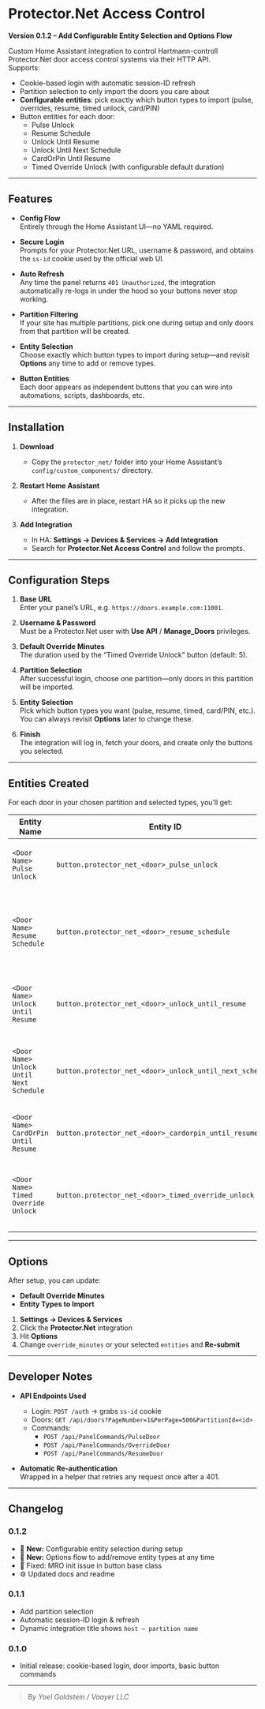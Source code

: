 # Protector.Net Access Control

**Version 0.1.2 – Add Configurable Entity Selection and Options Flow**

Custom Home Assistant integration to control Hartmann-controll Protector.Net door access control systems via their HTTP API.  
Supports:

- Cookie-based login with automatic session-ID refresh  
- Partition selection to only import the doors you care about  
- **Configurable entities**: pick exactly which button types to import (pulse, overrides, resume, timed unlock, card/PIN)  
- Button entities for each door:
  - Pulse Unlock
  - Resume Schedule
  - Unlock Until Resume
  - Unlock Until Next Schedule
  - CardOrPin Until Resume
  - Timed Override Unlock (with configurable default duration)

---

## Features

- **Config Flow**  
  Entirely through the Home Assistant UI—no YAML required.

- **Secure Login**  
  Prompts for your Protector.Net URL, username & password, and obtains the `ss-id` cookie used by the official web UI.

- **Auto Refresh**  
  Any time the panel returns `401 Unauthorized`, the integration automatically re-logs in under the hood so your buttons never stop working.

- **Partition Filtering**  
  If your site has multiple partitions, pick one during setup and only doors from that partition will be created.

- **Entity Selection**  
  Choose exactly which button types to import during setup—and revisit **Options** any time to add or remove types.

- **Button Entities**  
  Each door appears as independent buttons that you can wire into automations, scripts, dashboards, etc.

---

## Installation

1. **Download**  
   - Copy the `protector_net/` folder into your Home Assistant’s `config/custom_components/` directory.

2. **Restart Home Assistant**  
   - After the files are in place, restart HA so it picks up the new integration.

3. **Add Integration**  
   - In HA: **Settings → Devices & Services → Add Integration**  
   - Search for **Protector.Net Access Control** and follow the prompts.

---

## Configuration Steps

1. **Base URL**  
   Enter your panel’s URL, e.g. `https://doors.example.com:11001`.

2. **Username & Password**  
   Must be a Protector.Net user with **Use API** / **Manage_Doors** privileges.

3. **Default Override Minutes**  
   The duration used by the “Timed Override Unlock” button (default: 5).

4. **Partition Selection**  
   After successful login, choose one partition—only doors in this partition will be imported.

5. **Entity Selection**  
   Pick which button types you want (pulse, resume, timed, card/PIN, etc.). You can always revisit **Options** later to change these.

6. **Finish**  
   The integration will log in, fetch your doors, and create only the buttons you selected.

---

## Entities Created

For each door in your chosen partition and selected types, you’ll get:

| Entity Name                                  | Entity ID                                             | Action                                                         |
| -------------------------------------------- | ----------------------------------------------------- | -------------------------------------------------------------- |
| `<Door Name> Pulse Unlock`                   | `button.protector_net_<door>_pulse_unlock`            | Briefly pulses the door unlock relay                          |
| `<Door Name> Resume Schedule`                | `button.protector_net_<door>_resume_schedule`         | Cancels any override and returns to the normal schedule       |
| `<Door Name> Unlock Until Resume`            | `button.protector_net_<door>_unlock_until_resume`     | Overrides schedule to Unlock until manually resumed           |
| `<Door Name> Unlock Until Next Schedule`     | `button.protector_net_<door>_unlock_until_next_schedule` | Overrides to Unlock until the door’s next scheduled event      |
| `<Door Name> CardOrPin Until Resume`         | `button.protector_net_<door>_cardorpin_until_resume`  | Override until someone uses card or PIN                       |
| `<Door Name> Timed Override Unlock`          | `button.protector_net_<door>_timed_override_unlock`   | Override for the default minutes, then resume schedule        |

---

## Options

After setup, you can update:

- **Default Override Minutes**  
- **Entity Types to Import**

1. **Settings → Devices & Services**  
2. Click the **Protector.Net** integration  
3. Hit **Options**  
4. Change `override_minutes` or your selected `entities` and **Re-submit**

---

## Developer Notes

- **API Endpoints Used**  
  - Login: `POST /auth` → grabs `ss-id` cookie  
  - Doors: `GET /api/doors?PageNumber=1&PerPage=500&PartitionId=<id>`  
  - Commands:
    - `POST /api/PanelCommands/PulseDoor`
    - `POST /api/PanelCommands/OverrideDoor`
    - `POST /api/PanelCommands/ResumeDoor`

- **Automatic Re-authentication**  
  Wrapped in a helper that retries any request once after a 401.

---

## Changelog

### 0.1.2
- 🎉 **New:** Configurable entity selection during setup  
- 🔄 **New:** Options flow to add/remove entity types at any time  
- 🐛 Fixed: MRO init issue in button base class  
- ⚙️ Updated docs and readme

### 0.1.1
- Add partition selection  
- Automatic session-ID login & refresh  
- Dynamic integration title shows `host – partition name`

### 0.1.0
- Initial release: cookie-based login, door imports, basic button commands

---

> _By Yoel Goldstein / Vaayer LLC_  
